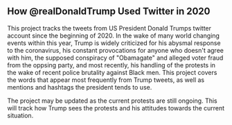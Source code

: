 ## How @realDonaldTrump Used Twitter in 2020
This project tracks the tweets from US President Donald Trumps twitter account since the beginning of 2020. In the wake of many 
world changing events within this year, Trump is widely criticized for his abysmal response to
the coronavirus, his constant provocations for anyone who doesn't agree with him, the supposed conspiracy of "Obamagate" and alleged
voter fraud from the oppsing party, and most recently, his handling of the protests in the wake of recent police brutality against Black men.
This project covers the words that appear most frequently from Trump tweets, as well as mentions and hashtags the president tends to use.


The project may be updated as the current protests are still ongoing. This will track how Trump sees the protests and 
his attitudes towards the current situation.

